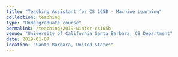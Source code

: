 ```yaml
---
title: "Teaching Assistant for CS 165B - Machine Learning"
collection: teaching
type: "Undergraduate course"
permalink: /teaching/2019-winter-cs165b
venue: "University of California Santa Barbara, CS Department"
date: 2019-01-07
location: "Santa Barbara, United States"
---
```

